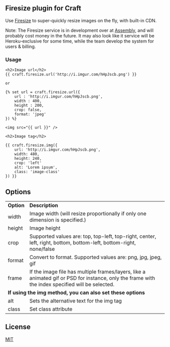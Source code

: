 ## Firesize plugin for Craft

Use [Firesize](http://www.firesize.com/) to super-quickly resize images on the fly, with built-in CDN.

Note: The Firesize service is in development over at [Assembly](https://assembly.com/firesize), and will probably cost money in the future. It may also look like it service will be Heroku-exclusive for some time, while the team develop the system for users & billing.

### Usage

```twig
<h2>Image url</h2>
{{ craft.firesize.url('http://i.imgur.com/hHpJscb.png') }}

or

{% set url = craft.firesize.url({ 
    url : 'http://i.imgur.com/hHpJscb.png',
    width : 400,
    height : 200,
    crop: false,
    format: 'jpeg'
}) %}

<img src="{{ url }}" />

<h2>Image tag</h2>

{{ craft.firesize.img({
    url: 'http://i.imgur.com/hHpJscb.png',
    width: 480,
    height: 240,
    crop: 'left'
    alt: 'Lorem ipsum',
    class: 'image-class'
}) }}

```


## Options
<table>
    <tr>
        <td><strong>Option</strong></td>
        <td><strong>Description</strong></td>
    </tr>
    <tr>
        <td>width</td>
        <td>Image width (will resize proportionally if only one dimension is specified.) </td>
    </tr>
    <tr>
        <td>height</td>
        <td>Image height </td>
    </tr>
    <tr>
        <td>crop</td>
        <td>Supported values are: top, top-left, top-right, center, left, right, bottom, bottom-left, bottom-right, none/false</td>
    </tr>
    <tr>
        <td>format</td>
        <td>Convert to format. Supported values are: png, jpg, jpeg, gif </td>
    </tr>
    <tr>
        <td>frame</td>
        <td>If the image file has multiple frames/layers, like a animated gif or PSD for instance, only the frame with the index specified will be selected.</td>
    </tr>
    <tr>
        <td colspan="2"><strong>If using the img method, you can also set these options</strong></td>
    </tr>
    <tr>
        <td>alt</td>
        <td>Sets the alternative text for the img tag</td>
    </tr>
    <tr>
        <td>class</td>
        <td>Set class attribute</td>
    </tr>
</table>

## License

[MIT](http://opensource.org/licenses/mit-license.php)

